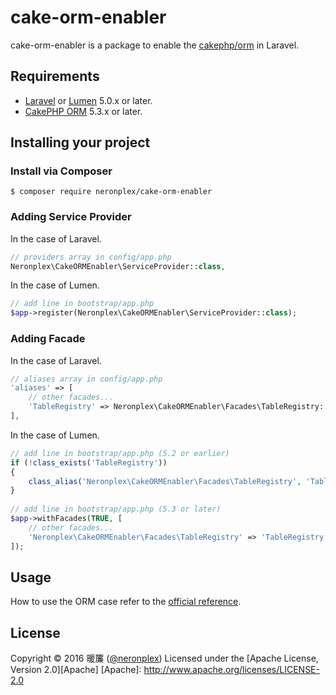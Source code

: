 # cake-orm-enabler

cake-orm-enabler is a package to enable the [cakephp/orm](https://github.com/cakephp/orm) in Laravel.

## Requirements
- [Laravel](https://laravel.com/) or [Lumen](http://lumen.laravel.com/) 5.0.x or later.
- [CakePHP ORM](https://github.com/cakephp/orm) 5.3.x or later.

## Installing your project

### Install via Composer
```
$ composer require neronplex/cake-orm-enabler
```

### Adding Service Provider
In the case of Laravel.
```php
// providers array in config/app.php
Neronplex\CakeORMEnabler\ServiceProvider::class,
```

In the case of Lumen.
```php
// add line in bootstrap/app.php
$app->register(Neronplex\CakeORMEnabler\ServiceProvider::class);
```

### Adding Facade
In the case of Laravel.
```php
// aliases array in config/app.php
'aliases' => [
    // other facades...
    'TableRegistry' => Neronplex\CakeORMEnabler\Facades\TableRegistry::class,
],
```

In the case of Lumen.
```php
// add line in bootstrap/app.php (5.2 or earlier)
if (!class_exists('TableRegistry'))
{
    class_alias('Neronplex\CakeORMEnabler\Facades\TableRegistry', 'TableRegistry');
}
  
// add line in bootstrap/app.php (5.3 or later)
$app->withFacades(TRUE, [
    // other facades...
    'Neronplex\CakeORMEnabler\Facades\TableRegistry' => 'TableRegistry',
]);
```

## Usage
How to use the ORM case refer to the [official reference](http://book.cakephp.org/3.0/en/orm.html).

## License
Copyright &copy; 2016 暖簾 ([@neronplex](http://twitter.com/neronplex))
Licensed under the [Apache License, Version 2.0][Apache]
 [Apache]: http://www.apache.org/licenses/LICENSE-2.0